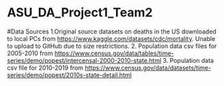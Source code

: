 # ASU_DA_Project1_Team2

#Data Sources
1.Original source datasets on deaths in the US downloaded to local PCs from https://www.kaggle.com/datasets/cdc/mortality. Unable to upload to GitHub due to size restrictions.
2. Population data csv files for 2005-2010 from https://www.census.gov/data/tables/time-series/demo/popest/intercensal-2000-2010-state.html
3. Population data csv file for 2010-2019 from https://www.census.gov/data/datasets/time-series/demo/popest/2010s-state-detail.html
